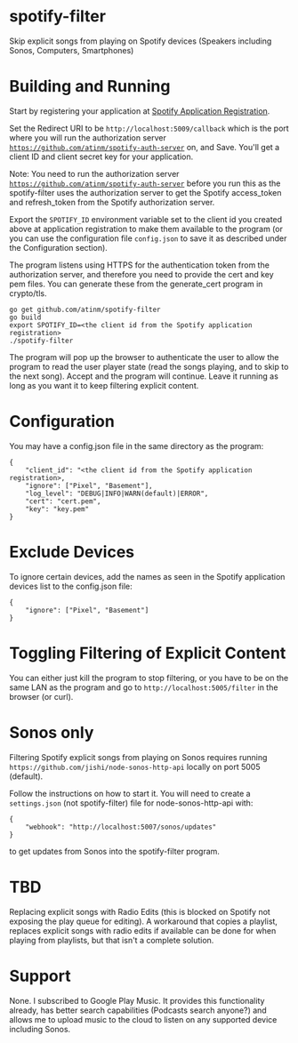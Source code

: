 # spotify-filter
Skip explicit songs from playing on Spotify devices (Speakers including Sonos, Computers, Smartphones)

# Building and Running

Start by registering your application at [Spotify Application Registration](https://developer.spotify.com/my-applications/).

Set the Redirect URI to be `http://localhost:5009/callback` which is the port
where you will run the authorization server [`https://github.com/atinm/spotify-auth-server`](https://github.com/atinm/spotify-auth-server)
on, and Save. You'll get a client ID and client secret key for your application.

Note: You need to run the authorization server [`https://github.com/atinm/spotify-auth-server`](https://github.com/atinm/spotify-auth-server) before
you run this as the spotify-filter uses the authorization server to get the Spotify access_token and
refresh_token from the Spotify authorization server.

Export the `SPOTIFY_ID` environment variable set to the client id you created above at application
registration to make them available to the program (or you can use the configuration file `config.json`
to save it as described under the Configuration section).

The program listens using HTTPS for the authentication token from the authorization server, and therefore you
need to provide the cert and key pem files. You can generate these from the generate_cert program in crypto/tls.

    go get github.com/atinm/spotify-filter
    go build
    export SPOTIFY_ID=<the client id from the Spotify application registration>
    ./spotify-filter

The program will pop up the browser to authenticate the user to allow
the program to read the user player state (read the songs playing, and
to skip to the next song). Accept and the program will continue. Leave
it running as long as you want it to keep filtering explicit content.

# Configuration

You may have a config.json file in the same directory as the program:

    {
        "client_id": "<the client id from the Spotify application registration>,
        "ignore": ["Pixel", "Basement"],
        "log_level": "DEBUG|INFO|WARN(default)|ERROR",
        "cert": "cert.pem",
        "key": "key.pem"
    }

# Exclude Devices

To ignore certain devices, add the names as seen in the Spotify
application devices list to the config.json file:

    {
        "ignore": ["Pixel", "Basement"]
    }

# Toggling Filtering of Explicit Content

You can either just kill the program to stop filtering, or you have to
be on the same LAN as the program and go to
`http://localhost:5005/filter` in the browser (or curl).

# Sonos only

Filtering Spotify explicit songs from playing on Sonos requires
running `https://github.com/jishi/node-sonos-http-api` locally on port
5005 (default).

Follow the instructions on how to start it. You will need to create a
`settings.json` (not spotify-filter) file for node-sonos-http-api with:

    {
        "webhook": "http://localhost:5007/sonos/updates"
    }

to get updates from Sonos into the spotify-filter program.

# TBD

Replacing explicit songs with Radio Edits (this is blocked on Spotify
not exposing the play queue for editing). A workaround that copies a
playlist, replaces explicit songs with radio edits if available can be
done for when playing from playlists, but that isn't a complete
solution.

# Support

None. I subscribed to Google Play Music. It provides this
functionality already, has better search capabilities (Podcasts
search anyone?) and allows me to upload music to the cloud to listen
on any supported device including Sonos.
